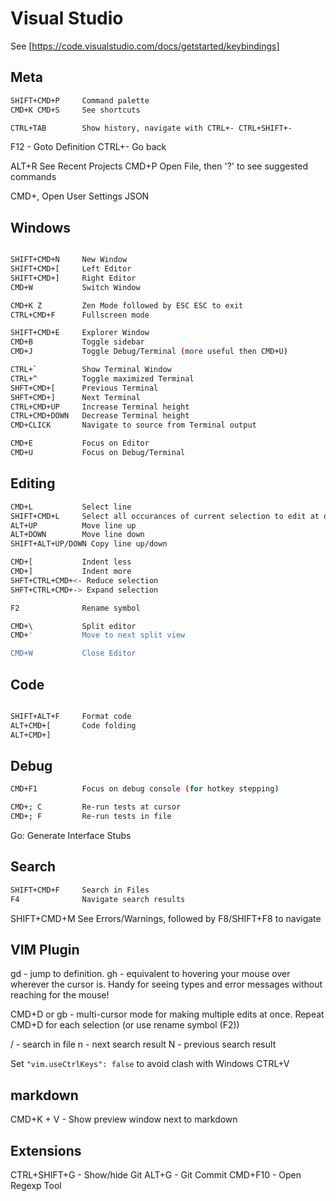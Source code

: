 # Visual Studio

See [https://code.visualstudio.com/docs/getstarted/keybindings]

## Meta

```sh
SHIFT+CMD+P     Command palette
CMD+K CMD+S     See shortcuts

CTRL+TAB        Show history, navigate with CTRL+- CTRL+SHIFT+-
```

F12 -           Goto Definition
CTRL+-          Go back

ALT+R           See Recent Projects
CMD+P           Open File, then '?' to see suggested commands

CMD+,           Open User Settings JSON

## Windows

```sh

SHIFT+CMD+N     New Window
SHIFT+CMD+[     Left Editor
SHIFT+CMD+]     Right Editor
CMD+W           Switch Window

CMD+K Z         Zen Mode followed by ESC ESC to exit
CTRL+CMD+F      Fullscreen mode

SHIFT+CMD+E     Explorer Window
CMD+B           Toggle sidebar
CMD+J           Toggle Debug/Terminal (more useful then CMD+U)

CTRL+`          Show Terminal Window
CTRL+^          Toggle maximized Terminal
SHFT+CMD+[      Previous Terminal
SHFT+CMD+]      Next Terminal
CTRL+CMD+UP     Increase Terminal height
CTRL+CMD+DOWN   Decrease Terminal height
CMD+CLICK       Navigate to source from Terminal output

CMD+E           Focus on Editor
CMD+U           Focus on Debug/Terminal
```

## Editing

```sh
CMD+L           Select line
SHIFT+CMD+L     Select all occurances of current selection to edit at once
ALT+UP          Move line up
ALT+DOWN        Move line down
SHIFT+ALT+UP/DOWN Copy line up/down

CMD+[           Indent less
CMD+]           Indent more
SHFT+CTRL+CMD+<- Reduce selection
SHFT+CTRL+CMD+-> Expand selection

F2              Rename symbol

CMD+\           Split editor 
CMD+'           Move to next split view

CMD+W           Close Editor
```

## Code

```sh

SHIFT+ALT+F     Format code
ALT+CMD+[       Code folding
ALT+CMD+]

```

## Debug

```sh
CMD+F1          Focus on debug console (for hotkey stepping)

CMD+; C         Re-run tests at cursor
CMD+; F         Re-run tests in file

```
Go: Generate Interface Stubs

## Search

```sh
SHIFT+CMD+F     Search in Files
F4              Navigate search results 
```

SHIFT+CMD+M     See Errors/Warnings, followed by F8/SHIFT+F8 to navigate

## VIM Plugin

gd - jump to definition.
gh - equivalent to hovering your mouse over wherever the cursor is. Handy for seeing types and error messages without reaching for the mouse!

CMD+D or gb - multi-cursor mode for making multiple edits at once.  Repeat CMD+D for each selection (or use rename symbol (F2))

/  - search in file
n  - next search result
N  - previous search result

Set `"vim.useCtrlKeys": false` to avoid clash with Windows CTRL+V

## markdown

CMD+K + V - Show preview window next to markdown

## Extensions

CTRL+SHIFT+G - Show/hide Git
ALT+G   - Git Commit
CMD+F10 - Open Regexp Tool

